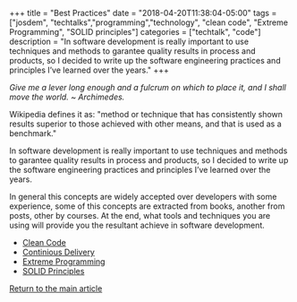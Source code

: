 +++
title =  "Best Practices"
date = "2018-04-20T11:38:04-05:00"
tags = ["josdem", "techtalks","programming","technology", "clean code", "Extreme Programming", "SOLID principles"]
categories = ["techtalk", "code"]
description = "In software development is really important to use techniques and methods to garantee quality results in process and products, so I decided to write up the software engineering practices and principles I’ve learned over the years."
+++

*Give me a lever long enough and a fulcrum on which to place it, and I shall move the world. ~ Archimedes.*

Wikipedia defines it as: "method or technique that has consistently shown results superior to those achieved with other means, and that is used as a benchmark."

In software development is really important to use techniques and methods to garantee quality results in process and products, so I decided to write up the software engineering practices and principles I’ve learned over the years.

In general this concepts are widely accepted over developers with some experience, some of this concepts are extracted from books, another from posts, other by courses. At the end, what tools and techniques you are using will provide you the resultant achieve in software development.

* [Clean Code](/techtalk/best_practices/clean_code)
* [Continious Delivery](/techtalk/best_practices/continuous_delivery)
* [Extreme Programming](/techtalk/best_practices/extreme_programming)
* [SOLID Principles](/techtalk/best_practices/solid_principles)

[Return to the main article](/techtalk/techtalks)

